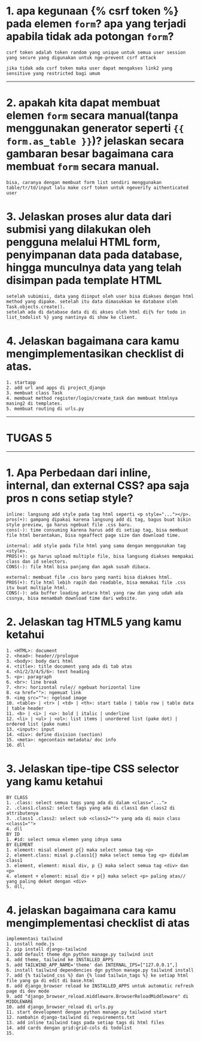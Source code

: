 # 1. apa kegunaan {% csrf token %} pada elemen <code>form</code>? apa yang terjadi apabila tidak ada potongan <code>form</code>?
    csrf token adalah token random yang unique untuk semua user session yang secure yang digunakan untuk nge-prevent csrf attack
    
    jika tidak ada csrf token maka user dapat mengakses link2 yang sensitive yang restricted bagi umum
---
# 2. apakah kita dapat membuat elemen <code>form</code> secara manual(tanpa menggunakan generator seperti <code>{{ form.as_table }}</code>)? jelaskan secara gambaran besar bagaimana cara membuat <code>form</code> secara manual.
    bisa, caranya dengan membuat form list sendiri menggunakan table/tr/td/input lalu make csrf token untuk ngeverify aithenticated user
# 3. Jelaskan proses alur data dari submisi yang dilakukan oleh pengguna melalui HTML form, penyimpanan data pada database, hingga munculnya data yang telah disimpan pada template HTML
    setelah subimisi, data yang diinput oleh user bisa diakses dengan html method yang dipake. setelah itu data dimasukkan ke database oleh Task.objects.create().
    setelah ada di database data di di akses oleh html di{% for todo in list_todolist %} yang nantinya di show ke client.

# 4. Jelaskan bagaimana cara kamu mengimplementasikan checklist di atas.
    1. startapp
    2. add url and apps di project_django
    3. membuat class Task
    4. membuat method register/login/create_task dan membuat htmlnya masing2 di templates.
    5. membuat routing di urls.py

---
# TUGAS 5
---
# 1. Apa Perbedaan dari inline, internal, dan external CSS? apa saja pros n cons setiap style?
    inline: langsung add style pada tag html seperti <p style="..."></p>.
    pros(+): gampang dipakai karena langsung add di tag, bagus buat bikin style preview, ga harus ngebuat file .css baru.
    cons(-): time consuming karena harus add di setiap tag, bisa membuat file html berantakan, bisa ngeaffect page size dan download time. 

    internal: add style pada file html yang sama dengan menggunakan tag <style>.
    PROS(+): ga harus upload multiple file, bisa langsung diakses mempakai class dan id selectors.
    CONS(-): file html bisa panjang dan agak susah dibaca.
    
    external: membuat file .css baru yang nanti bisa diakses html.
    PROS(+): file html lebih rapih dan readable, bisa memakai file .css itu buat multiple html.
    CONS(-): ada buffer loading antara html yang raw dan yang udah ada cssnya, bisa menambah download time dari website.

# 2. Jelaskan tag HTML5 yang kamu ketahui  
    1. <HTML>: document
    2. <head>: header//prologue
    3. <body>: body dari html
    4. <title>: title document yang ada di tab atas
    4. <h1/2/3/4/5/6>: text heading
    5. <p>: paragraph
    6. <br>: line break
    7. <hr>: horizontal rule// ngebuat horizontal line
    8. <a href="">: ngemuat link
    9. <img src="">: ngeload image
    10. <table> | <tr> | <td> | <th>: start table | table row | table data | table header
    11. <b> | <i> | <u>: bold | italic | underline
    12. <li> | <ul> | <ol>: list items | unordered list (pake dot) | ordered list (pake nums)
    13. <input>: input
    14. <div>: define division (section)  
    15. <meta>: ngecontain metadata/ doc info
    16. dll
# 3. Jelaskan tipe-tipe CSS selector yang kamu ketahui
    BY CLASS
    1. .class: select semua tags yang ada di dalam <class="...">
    2. .class1.class2: select tags yang ada di class1 dan class2 di attributenya
    3. .class1 .class2: select sub <class2=""> yang ada di main class <class1="">
    4. dll
    BY ID
    1. #id: select semua elemen yang idnya sama
    BY ELEMENT
    1. element: misal element p{} maka select semua tag <p>
    2. element.class: misal p.class1{} maka select semua tag <p> didalam class1
    3. element, element: misal div, p {} maka select semua tag <div> dan <p>
    4. element + element: misal div + p{} maka select <p> paling atas// yang paling deket dengan <div>
    5. dll,


# 4. jelaskan bagaimana cara kamu mengimplementasi checklist di atas
    implementasi tailwind
    1. install node.js
    2. pip install django-tailwind
    3. add default theme dgn python manage.py tailwind init
    4. add theme, tailwind ke INSTALLED_APPS
    5. add TAILWIND_APP_NAME='theme' dan INTERNAL_IPS=["127.0.0.1",]
    6. install tailwind dependencies dgn python manage.py tailwind install
    7. add {% tailwind_css %} dan {% load tailwin_tags %} ke setiap html file yang ga di edit di base.html
    8. add django_browser reload ke INSTALLED_APPS untuk automatic refresh page di dev mode
    9. add "django_browser_reload.middleware.BrowserReloadMiddleware" di MIDDLEWARE
    10. add django_browser_reload di urls.py
    11. start development dengan python manage.py tailwind start
    12. nambahin django-tailwind di requirements.txt
    13. add inline tailwind tags pada setiap tags di html files
    14. add cards dengan grid:grid-cols di todolist
    15. 